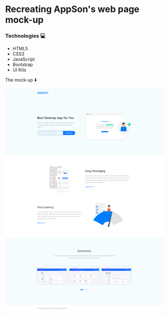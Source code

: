 # Recreating AppSon's web page mock-up

### Technologies 💻

<ul>
  <li>HTML5</li>
  <li>CSS3</li>
  <li>JavaScript</li>
  <li>Bootstrap</li>
  <li>UI Kits</li>
</ul>

The mock-up ⬇️

<img src="images/Landing.jpg">

